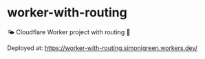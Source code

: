 # worker-with-routing

🌤 Cloudflare Worker project with routing 💅

Deployed at: https://worker-with-routing.simonigreen.workers.dev/

